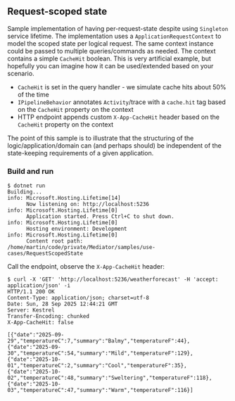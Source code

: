 ## Request-scoped state

Sample implementation of having per-request-state despite using `Singleton` service lifetime.
The implementation uses a `ApplicationRequestContext` to model the scoped state per logical request.
The same context instance could be passed to multiple queries/commands as needed.
The context contains a simple `CacheHit` boolean.
This is very artificial example, but hopefully you can imagine how it can be used/extended based on your scenario.

* `CacheHit` is set in the query handler - we simulate cache hits about 50% of the time
* `IPipelineBehavior` annotates `Activity`/trace with a `cache.hit` tag based on the `CacheHit` property on the context
* HTTP endpoint appends custom `X-App-CacheHit` header based on the `CacheHit` property on the context

The point of this sample is to illustrate that the structuring of the logic/application/domain can (and perhaps should) be
independent of the state-keeping requirements of a given application.

### Build and run

```console
$ dotnet run
Building...
info: Microsoft.Hosting.Lifetime[14]
      Now listening on: http://localhost:5236
info: Microsoft.Hosting.Lifetime[0]
      Application started. Press Ctrl+C to shut down.
info: Microsoft.Hosting.Lifetime[0]
      Hosting environment: Development
info: Microsoft.Hosting.Lifetime[0]
      Content root path: /home/martin/code/private/Mediator/samples/use-cases/RequestScopedState
```

Call the endpoint, observe the `X-App-CacheHit` header:

```console
$ curl -X 'GET' 'http://localhost:5236/weatherforecast' -H 'accept: application/json' -i
HTTP/1.1 200 OK
Content-Type: application/json; charset=utf-8
Date: Sun, 28 Sep 2025 12:44:21 GMT
Server: Kestrel
Transfer-Encoding: chunked
X-App-CacheHit: false

[{"date":"2025-09-29","temperatureC":7,"summary":"Balmy","temperatureF":44},{"date":"2025-09-30","temperatureC":54,"summary":"Mild","temperatureF":129},{"date":"2025-10-01","temperatureC":2,"summary":"Cool","temperatureF":35},{"date":"2025-10-02","temperatureC":48,"summary":"Sweltering","temperatureF":118},{"date":"2025-10-03","temperatureC":47,"summary":"Warm","temperatureF":116}]
```
